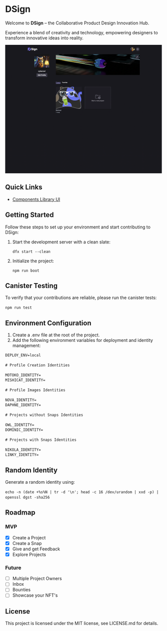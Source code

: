 # DSign

Welcome to **DSign** – the Collaborative Product Design Innovation Hub.

Experience a blend of creativity and technology, empowering designers to transform innovative ideas into reality.

![Showcase Image](./showcase.png)

## Quick Links

- [Components Library UI](https://github.com/cybrowl/dsign-components)

## Getting Started

Follow these steps to set up your environment and start contributing to DSign:

1. Start the development server with a clean slate:

   ```shell
   dfx start --clean
   ```

2. Initialize the project:

   ```
   npm run boot
   ```

## Canister Testing

To verify that your contributions are reliable, please run the canister tests:

`npm run test`

## Environment Configuration

1. Create a .env file at the root of the project.
2. Add the following environment variables for deployment and identity management:

```
DEPLOY_ENV=local

# Profile Creation Identities

MOTOKO_IDENTITY=
MISHICAT_IDENTITY=

# Profile Images Identities

NOVA_IDENTITY=
DAPHNE_IDENTITY=

# Projects without Snaps Identities

OWL_IDENTITY=
DOMINIC_IDENTITY=

# Projects with Snaps Identities

NIKOLA_IDENTITY=
LINKY_IDENTITY=
```

## Random Identity

Generate a random identity using:

`echo -n (date +%s%N | tr -d '\n'; head -c 16 /dev/urandom | xxd -p) | openssl dgst -sha256`

## Roadmap

### MVP

- [x] Create a Project
- [x] Create a Snap
- [x] Give and get Feedback
- [x] Explore Projects

### Future

- [ ] Multiple Project Owners
- [ ] Inbox
- [ ] Bounties
- [ ] Showcase your NFT's

## License

This project is licensed under the MIT license, see LICENSE.md for details.
